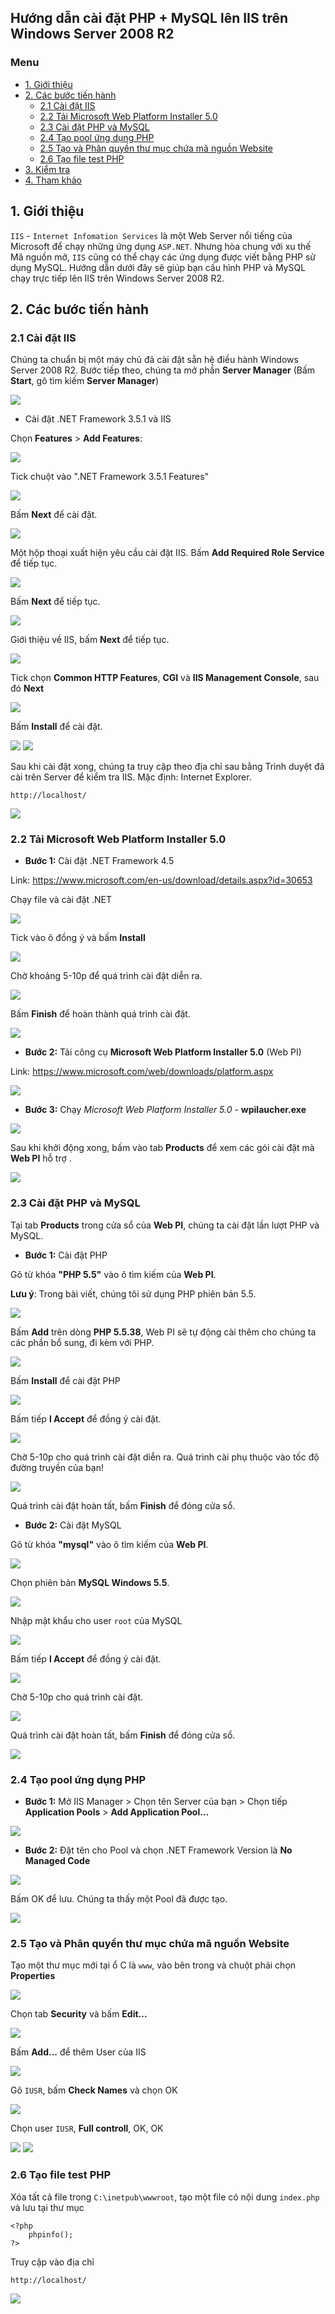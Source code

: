 ## Hướng dẫn cài đặt PHP + MySQL lên IIS trên Windows Server 2008 R2

### Menu

- [1. Giới thiệu](#1)
- [2. Các bước tiến hành](#2)
	- [2.1 Cài đặt IIS](#21)
	- [2.2 Tải Microsoft Web Platform Installer 5.0](#22)
	- [2.3 Cài đặt PHP và MySQL](#23)
	- [2.4 Tạo pool ứng dụng PHP](#24)
	- [2.5 Tạo và Phân quyền thư mục chứa mã nguồn Website](#25)
	- [2.6 Tạo file test PHP ](#26)
- [3. Kiểm tra](#3)
- [4. Tham khảo](#4)


## 1. Giới thiệu

`IIS` - `Internet Infomation Services` là một Web Server nổi tiếng của Microsoft để chạy những ứng dụng `ASP.NET`. Nhưng hòa chung với xu thế Mã nguồn mở, `IIS` cũng có thể chạy các ứng dụng được viết bằng PHP sử dụng MySQL. Hướng dẫn dưới đây sẽ giúp bạn cấu hình PHP và MySQL chạy trực tiếp lên IIS trên Windows Server 2008 R2.

## 2. Các bước tiến hành

### 2.1 Cài đặt IIS

Chúng ta chuẩn bị một máy chủ đã cài đặt sẵn hệ điều hành Windows Server 2008 R2. Bước tiếp theo, chúng ta mở phần **Server Manager** (Bấm **Start**, gõ tìm kiếm **Server Manager**)

<img src="/images/1.srv-manager.png" />

- Cài đặt .NET Framework 3.5.1 và IIS

Chọn **Features** > **Add Features**:

<img src="/images/1.feature1.png" />

Tick chuột vào ".NET Framework 3.5.1 Features"

<img src="/images/1.feature2.png" />

Bấm **Next** để cài đặt.

<img src="/images/1.feature3.png" />

Một hộp thoại xuất hiện yêu cầu cài đặt IIS. Bấm **Add Required Role Service** để tiếp tục.

<img src="/images/1.feature4.png" />

Bấm **Next** để tiếp tục.

<img src="/images/1.feature5.png" />

Giới thiệu về IIS, bấm **Next** để tiếp tục.

<img src="/images/1.feature6.png" />

Tick chọn **Common HTTP Features**, **CGI** và **IIS Management Console**, sau đó **Next**

<img src="/images/1.feature7.png" />

Bấm **Install** để cài đặt.

<img src="/images/1.feature8.png" />

<img src="/images/1.feature9.png" />

Sau khi cài đặt xong, chúng ta truy cập theo địa chỉ sau bằng Trình duyệt đã cài trên Server để kiểm tra IIS. Mặc định: Internet Explorer.

```
http://localhost/
```

<img src="/images/1.test.png" />


### 2.2 Tải Microsoft Web Platform Installer 5.0

- **Bước 1:** Cài đặt .NET Framework 4.5

Link: https://www.microsoft.com/en-us/download/details.aspx?id=30653

Chạy file và cài đặt .NET

<img src="/images/2.net45.png" />

Tick vào ô đồng ý và bấm **Install**

<img src="/images/2.net45-2.png" />

Chờ khoảng 5-10p để quá trình cài đặt diễn ra.

<img src="/images/2.net45-3.png" />

Bấm **Finish** để hoàn thành quá trình cài đặt.

<img src="/images/2.net45-4.png" />

- **Bước 2:** Tải công cụ **Microsoft Web Platform Installer 5.0** (Web PI)
	
Link: https://www.microsoft.com/web/downloads/platform.aspx

<img src="/images/3.webpi1.png" />

- **Bước 3:** Chạy *Microsoft Web Platform Installer 5.0* - **wpilaucher.exe**

<img src="/images/3.webpi2.png" />

Sau khi khởi động xong, bấm vào tab **Products** để xem các gói cài đặt mà **Web PI** hỗ trợ .

<img src="/images/3.webpi3.png" />

### 2.3  Cài đặt PHP và MySQL

Tại tab **Products** trong cửa sổ của **Web PI**, chúng ta cài đặt lần lượt PHP và MySQL.

- **Bước 1:** Cài đặt PHP

Gõ từ khóa **"PHP 5.5"** vào ô tìm kiếm của **Web PI**.

**Lưu ý**: Trong bài viết, chúng tôi sử dụng PHP phiên bản 5.5.

<img src="/images/4.php1.png" />

Bấm **Add** trên dòng **PHP 5.5.38**, Web PI sẽ tự động cài thêm cho chúng ta các phần bổ sung, đi kèm với PHP.

<img src="/images/4.php2.png" />

Bấm **Install** để cài đặt PHP

<img src="/images/4.php3.png" />

Bấm tiếp **I Accept** để đồng ý cài đặt.

<img src="/images/4.php4.png" />

Chờ 5-10p cho quá trình cài đặt diễn ra. Quá trình cài phụ thuộc vào tốc độ đường truyền của bạn!

<img src="/images/4.php4.png" />

Quá trình cài đặt hoàn tất, bấm **Finish** để đóng cửa sổ.
 
- **Bước 2:** Cài đặt MySQL

Gõ từ khóa **"mysql"** vào ô tìm kiếm của **Web PI**.

<img src="/images/5.mysql1.png" />

Chọn phiên bản **MySQL Windows 5.5**.

<img src="/images/5.mysql2.png" />

Nhập mật khẩu cho user `root` của MySQL

<img src="/images/5.mysql3.png" />

Bấm tiếp **I Accept** để đồng ý cài đặt.

<img src="/images/5.mysql4.png" />

Chờ 5-10p cho quá trình cài đặt.

<img src="/images/5.mysql5.png" />

Quá trình cài đặt hoàn tất, bấm **Finish** để đóng cửa sổ.

<img src="/images/5.mysql6.png" />

### 2.4 Tạo pool ứng dụng PHP

- **Bước 1:** Mở IIS Manager > Chọn tên Server của bạn > Chọn tiếp **Application Pools** > **Add Application Pool...**

<img src="/images/6.addpool1.png" />

- **Bước 2:** Đặt tên cho Pool và chọn .NET Framework Version là **No Managed Code**

<img src="/images/6.addpool2.png" />

Bấm OK để lưu. Chúng ta thấy một Pool đã được tạo.

<img src="/images/6.addpool3.png" />

### 2.5 Tạo và Phân quyền thư mục chứa mã nguồn Website

Tạo một thư mục mới tại ổ C là `www`, vào bên trong và chuột phải chọn **Properties**

<img src="/images/7.pq1.png" />

Chọn tab **Security** và bấm **Edit...**

<img src="/images/7.pq2.png" />

Bấm **Add...** để thêm User của IIS

<img src="/images/7.pq3.png" />

Gõ `IUSR`, bấm **Check Names** và chọn OK

<img src="/images/7.pq4.png" />

Chọn user `IUSR`, **Full controll**, OK, OK

<img src="/images/7.pq5.png" />

<img src="/images/7.pq6.png" />

### 2.6 Tạo file test PHP 

Xóa tất cả file trong `C:\inetpub\wwwroot`, tạo một file có nội dung `index.php` và lưu tại thư mục

```
<?php
	phpinfo();
?>
```

Truy cập vào địa chỉ

```
http://localhost/
```

<img src="/images/8.test.png" />